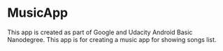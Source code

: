 # MusicApp
This app is created as part of Google and Udacity Android Basic Nanodegree.
This app is for creating a music app for showing songs list.
